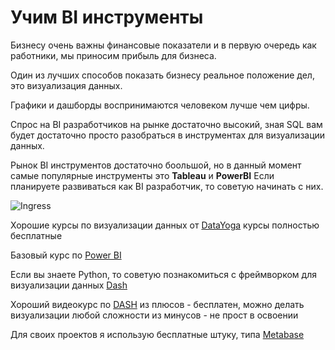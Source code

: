 # Учим BI инструменты

Бизнесу очень важны финансовые показатели и в первую очередь как работники, мы приносим прибыль для бизнеса.

Один из лучших способов показать бизнесу реальное положение дел, это визуализация данных.

Графики и дашборды воспринимаются человеком лучше чем цифры.

Спрос на BI разработчиков на рынке достаточно высокий, зная SQL вам будет достаточно просто разобраться в инструментах для визуализации данных.

Рынок BI инструментов достаточно боольшой, но в данный момент самые популярные инструменты это 
**Tableau** и **PowerBI** 
Если планируете развиваться как BI разработчик, то советую начинать с них.

![Ingress](/assets/assets.png)

Хорошие курсы по визуализации данных от [DataYoga](https://datayoga.ru/) 
курсы полностью бесплатные 

Базовый курс по [Power BI](https://youtube.com/playlist?list=PLzilK6a-UuVm65tR5byrLJPB18BrTMlAO)

Если вы знаете Python, то советую познакомиться с фреймворком для визуализации данных
[Dash](https://dash.plotly.com/)

Хороший видеокурс по [DASH](https://youtube.com/playlist?list=PLIAV3wuAPHZouwZlmvqmC-djRsaDKT8rC)
из плюсов - бесплатен, можно делать визуализации любой сложности
из минусов - не прост в освоении

Для своих проектов я использую бесплатные штуку, типа [Metabase](https://www.metabase.com/)